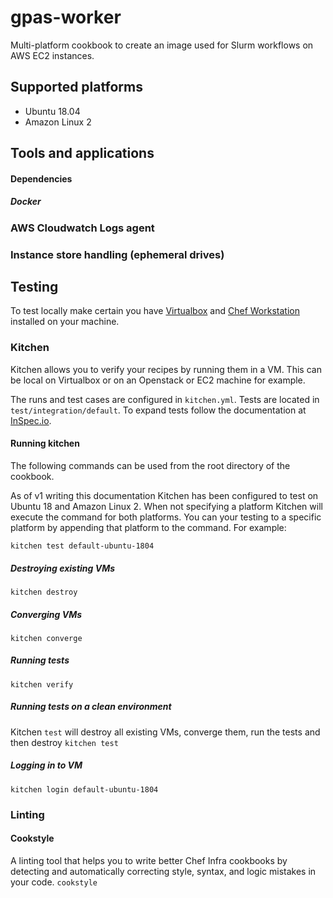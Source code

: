# gpas-worker

Multi-platform cookbook to create an image used for Slurm workflows on AWS EC2 instances.

## Supported platforms
* Ubuntu 18.04
* Amazon Linux 2

## Tools and applications
#### Dependencies
##### Docker
### AWS Cloudwatch Logs agent 
### Instance store handling (ephemeral drives)

## Testing
To test locally make certain you have [Virtualbox](https://www.virtualbox.org/wiki/Downloads) and [Chef Workstation](https://downloads.chef.io) installed on your machine. 

### Kitchen
Kitchen allows you to verify your recipes by running them in a VM.
This can be local on Virtualbox or on an Openstack or EC2 machine for example.

The runs and test cases are configured in `kitchen.yml`. Tests are located in `test/integration/default`. 
To expand tests follow the documentation at [InSpec.io](https://www.inspec.io/docs/reference/resources/).

#### Running kitchen
The following commands can be used from the root directory of the cookbook.

As of v1 writing this documentation Kitchen has been configured to test on Ubuntu 18 and Amazon Linux 2. 
When not specifying a platform Kitchen will execute the command for both platforms. 
You can your testing to a specific platform by appending that platform to the command.
For example:

```kitchen test default-ubuntu-1804```

##### Destroying existing VMs
```kitchen destroy```
##### Converging VMs
```kitchen converge```
##### Running tests
```kitchen verify```
##### Running tests on a clean environment
Kitchen `test` will destroy all existing VMs, converge them, run the tests and then destroy
```kitchen test```
##### Logging in to VM
```kitchen login default-ubuntu-1804```

### Linting
#### Cookstyle
A linting tool that helps you to write better Chef Infra cookbooks by detecting and automatically correcting style, syntax, and logic mistakes in your code.
```cookstyle```
